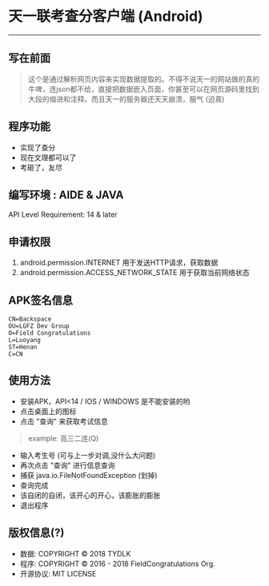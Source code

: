 # 天一联考查分客户端 (Android)
---
## 写在前面
> 这个是通过解析网页内容来实现数据提取的。不得不说天一的网站做的真的牛啤，连json都不给，直接把数据嵌入页面，你甚至可以在网页源码里找到大段的缩进和注释。而且天一的服务器还天天崩溃，服气 (迫真)

## 程序功能
- 实现了查分
- 现在文理都可以了
- 考砸了，友尽

## 编写环境 : AIDE & JAVA
API Level Requirement: 14 & later

## 申请权限
1. android.permission.INTERNET    用于发送HTTP请求，获取数据
2. android.permission.ACCESS_NETWORK_STATE    用于获取当前网络状态

## APK签名信息
```
CN=Backspace
OU=LGFZ Dev Group
O=Field Congratulations
L=Luoyang
ST=Henan
C=CN
```

## 使用方法
- 安装APK，API<14 / IOS / WINDOWS 是不能安装的哟
- 点击桌面上的图标
- 点击 "查询" 来获取考试信息
> example: 高三二连(Q)
- 输入考生号 (可与上一步对调,没什么大问题)
- 再次点击 "查询" 进行信息查询
- 捕获 java.io.FileNotFoundException (划掉)
- 查询完成
- 该自闭的自闭，该开心的开心，该膨胀的膨胀
- 退出程序


## 版权信息(?)
- 数据: COPYRIGHT © 2018 TYDLK
- 程序: COPYRIGHT © 2016 - 2018 FieldCongratulations Org.
- 开源协议: MIT LICENSE
